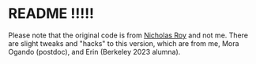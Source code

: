 # README !!!!!

Please note that the original code is from [Nicholas Roy](https://github.com/nicholas-roy/psytrack) and not me. There are slight tweaks and "hacks" to this version, which are from me, Mora Ogando (postdoc), and Erin (Berkeley 2023 alumna).
